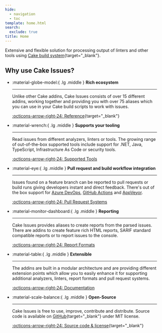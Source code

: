 ```yaml
---
hide:
  - navigation
  - toc
template: home.html
search:
  exclude: true
title: Home
---
```


Extensive and flexible solution for processing output of linters and other tools using [Cake build system](https://cakebuild.net){target="_blank"}.

## Why use Cake Issues?

<div class="grid cards" markdown>

-   :material-globe-model:{ .lg .middle } __Rich ecosystem__

    ---

    Unlike other Cake addins, Cake Issues consists of over 15 different addins,
    working together and providing you with over 75 aliases which you can use in your Cake
    build scripts to work with issues.

    [:octicons-arrow-right-24: Reference](https://cakebuild.net/extensions/cake-issues/){target="_blank"}

-   :material-wrench:{ .lg .middle } __Supports your tooling__

    ---

    Read issues from different analyzers, linters or tools.
    The growing range of out-of-the-box supported tools include support for
    .NET, Java, TypeScript, Infrastructure As Code or security tools.

    [:octicons-arrow-right-24: Supported Tools](documentation/supported-tools.md)

-   :material-eye:{ .lg .middle } __Pull request and build workflow integration__

    ---

    Issues found on a feature branch can be reported to pull requests or build runs giving developers instant and direct feedback.
    There's out of the box support for [Azure DevOps](documentation/pull-request-systems/azure-devops/index.md),
    [GitHub Actions](documentation/pull-request-systems/github-actions/index.md) and
    [AppVeyor](documentation/pull-request-systems/appveyor/index.md).

    [:octicons-arrow-right-24: Pull Request Systems](documentation/pull-request-systems/index.md)

-   :material-monitor-dashboard:{ .lg .middle } __Reporting__

    ---

    Cake Issues provides aliases to create reports from the parsed issues.
    There are addins to create feature rich HTML reports, SARIF standard compatible reports or to report issues to the console.

    [:octicons-arrow-right-24: Report Formats](documentation/report-formats/index.md)

-   :material-table:{ .lg .middle } __Extensible__

    ---

    The addins are built in a modular architecture and are providing different extension points which allow you
    to easily enhance it for supporting additional analyzers, linters, report formats and pull request systems.

    [:octicons-arrow-right-24: Documentation](documentation/extending/index.md)

-   :material-scale-balance:{ .lg .middle } __Open-Source__

    ---

    Cake Issues is free to use, improve, contribute and distribute.
    Source code is available on [GitHub](https://github.com/cake-contrib/Cake.Issues){target="_blank"} under MIT license.

    [:octicons-arrow-right-24: Source code & license](https://github.com/cake-contrib/Cake.Issues){target="_blank"}

</div>
